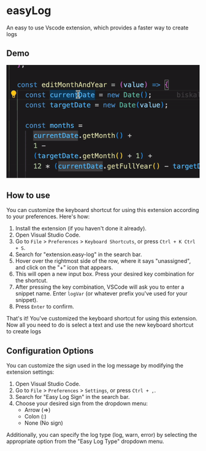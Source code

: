 # easyLog

An easy to use Vscode extension, which provides a faster way to create logs

## Demo

![demo](demo.gif)

## How to use

You can customize the keyboard shortcut for using this extension according to your preferences. Here's how:

1. Install the extension (if you haven't done it already).
2. Open Visual Studio Code.
3. Go to `File` > `Preferences` > `Keyboard Shortcuts`, or press `Ctrl + K Ctrl + S`.
4. Search for "extension.easy-log" in the search bar.
5. Hover over the rightmost side of the row, where it says "unassigned", and click on the "+" icon that appears.
6. This will open a new input box. Press your desired key combination for the shortcut.
7. After pressing the key combination, VSCode will ask you to enter a snippet name. Enter `logVar` (or whatever prefix you've used for your snippet).
8. Press `Enter` to confirm.

That's it! You've customized the keyboard shortcut for using this extension.
Now all you need to do is select a text and use the new keyboard shortcut to create logs

## Configuration Options

You can customize the sign used in the log message by modifying the extension settings:

1. Open Visual Studio Code.
2. Go to `File` > `Preferences` > `Settings`, or press `Ctrl + ,`.
3. Search for "Easy Log Sign" in the search bar.
4. Choose your desired sign from the dropdown menu:
   - Arrow (=>)
   - Colon (:)
   - None (No sign)

Additionally, you can specify the log type (log, warn, error) by selecting the appropriate option from the "Easy Log Type" dropdown menu.
